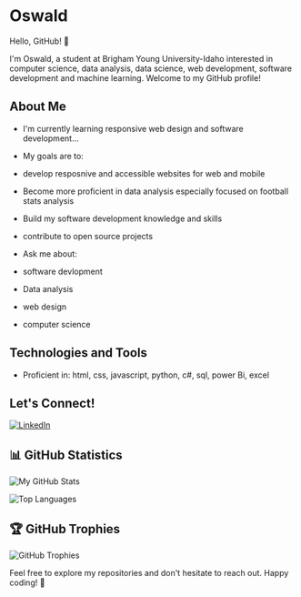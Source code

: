 # Oswald

Hello, GitHub! 👋

I'm Oswald, a student at Brigham Young University-Idaho interested in computer science, data analysis, data science, web development, software development and machine learning. Welcome to my GitHub profile!

## About Me

- I'm currently learning responsive web design and software development...
- My goals are to:
- develop resposnive and accessible websites for web and mobile
- Become more proficient in data analysis especially focused on football stats analysis
- Build my software development knowledge and skills
- contribute to open source projects
  
- Ask me about:
- software devlopment
- Data analysis
- web design
- computer science

## Technologies and Tools

- Proficient in: html, css, javascript, python, c#, sql, power Bi, excel

## Let's Connect!

[![LinkedIn](https://img.shields.io/badge/LinkedIn-0077B5?style=for-the-badge&logo=linkedin&logoColor=white)](https://www.linkedin.com/in/oswaldojo/)

## 📊 GitHub Statistics

![My GitHub Stats](https://github-readme-stats.vercel.app/api?username=LordOz2dMOON&show_icons=true&theme=radical)

![Top Languages](https://github-readme-stats.vercel.app/api/top-langs/?username=LordOz2dMOON&layout=compact&theme=radical)

## 🏆 GitHub Trophies
![GitHub Trophies](https://github-profile-trophy.vercel.app/?username=LordOz2dMOON&theme=radical)


Feel free to explore my repositories and don't hesitate to reach out. Happy coding! 🚀
